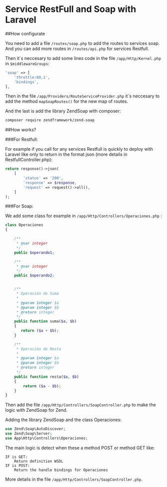 # Service RestFull and Soap with Laravel

##How configurate

You need to add a file `/routes/soap.php` to add the routes to services soap. 
And you can add more routes in `/routes/api.php` for services Restfull.

Then it´s neccesary to add some lines code in the file `/app/Http/Kernel.php` in `$middlewareGroups`:

```php
'soap' => [
	'throttle:60,1',
	'bindings',
],
```

Then in the file `/app/Providers/RouteServiceProvider.php` it´s neccesary to add the method `mapSoapRoutes()` for the 
new map of routes.

And the last is add the library ZendSoap with composer:

```sh
composer require zendframework/zend-soap
```


##How works?

###For Restfull:

For example if you call for any services Restfull is quickly to deploy with Laravel 
like only to return in the format json (more details in RestfullController.php):

```php
return response()->json(
	[
		'status' => '200',
		'response' => $response,
		'request' => request()->all(),
	]
);
```


###For Soap:

We add some class for example in `/app/Http/Controllers/Operaciones.php` :

```php
class Operaciones
{

    /**
     * @var integer
     */
    public $operando1;

    /**
     * @var integer
     */
    public $operando2;


    /**
     * Operación de Suma
     *
     * @param integer $a
     * @param integer $b
     * @return integer
     */
    public function suma($a, $b)
    {
       return ($a + $b);
    }

    /**
     * Operación de Resta
     *
     * @param integer $a
     * @param integer $b
     * @return integer
     */
    public function resta($a, $b)
    {
        return ($a - $b);
    }
}
```

Then add the file `/app/Http/Controllers/SoapController.php` to make the logic with ZendSoap for Zend.

Adding the library ZendSoap and the class Operaciones:

```php
use Zend\Soap\AutoDiscover;
use Zend\Soap\Server;
use App\Http\Controllers\Operaciones;
```
The main logic is detect when these a method POST or method GET like:

```
IF is GET:
	Return definition WSDL
IF is POST:
	Return the handle bindings for Operaciones
```
	
More details in the file `/app/Http/Controllers/SoapController.php`.


